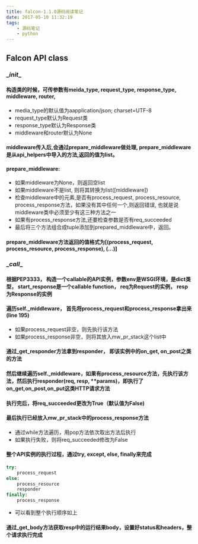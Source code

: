```yaml
---
title: falcon-1.1.0源码阅读笔记
date: 2017-05-10 11:32:19
tags: 
    - 源码笔记
    - python
---
```


##  Falcon API class

### \__init__
#### 构造类的时候，可传参数有meida_type, request_type, response_type, middleware, router,
* media_type的默认值为aapplication/json; charset=UTF-8
* request_type默认为Request类
* response_type默认为Response类
* middleware和router默认为None

#### middleware传入后,会通过prepare_middleware做处理, prepare_middleware是从api_helpers中导入的方法,返回的值为list。

#### prepare_middleware:
* 如果middleware为None，则返回空list
* 如果middleware不是list, 则将其转换为list([middleware])
* 检查middleware中的元素,是否有process_request, process_resource, process_response方法，如果没有其中任何一个,则返回错误, 也就是说middleware类中必须至少有这三种方法之一
* 如果有process_response方法,还要检查参数是否有req_succeeded
* 最后将三个方法组合成tuple添加到prepared_middleware中，返回。

#### prepare_middleware方法返回的值格式为[(process_request, process_resource, process_response), (...)]

###  \__call__

####  根据PEP3333， 构造一个callable的API实例，参数env是WSGI环境，是dict类型， start_response是一个callable function， req为Request的实例， resp为Response的实例

#### 遍历self._middleware， 首先将process_request和process_response拿出来(line 195)
* 如果process_request非空，则先执行该方法
* 如果process_response非空，则将其放入mw_pr_stack这个list中

#### 通过_get_responder方法拿到responder， 即该实例中的on_get, on_post之类的方法

#### 然后继续遍历self._middleware，如果有process_resource方法，先执行该方法，然后执行responder(req, resp, **params)，即执行了on_get,on_post,on_put这类HTTP请求方法

#### 执行完后，将req_succeeded更改为True（默认值为False)

#### 最后执行已经放入mw_pr_stack中的process_response方法
* 通过while方法遍历，用pop方法依次取出方法后执行
* 如果执行失败，则将req_succeeded修改为False

#### 整个API实例的执行过程，通过try, except, else, finally来完成
````python
try:
	process_request
else:
	process_resource
	responder
finally:
	process_response
````

* 可以看到整个执行顺序如上

#### 通过_get_body方法获取resp中的运行结果body，设置好status和headers，整个请求执行完成

